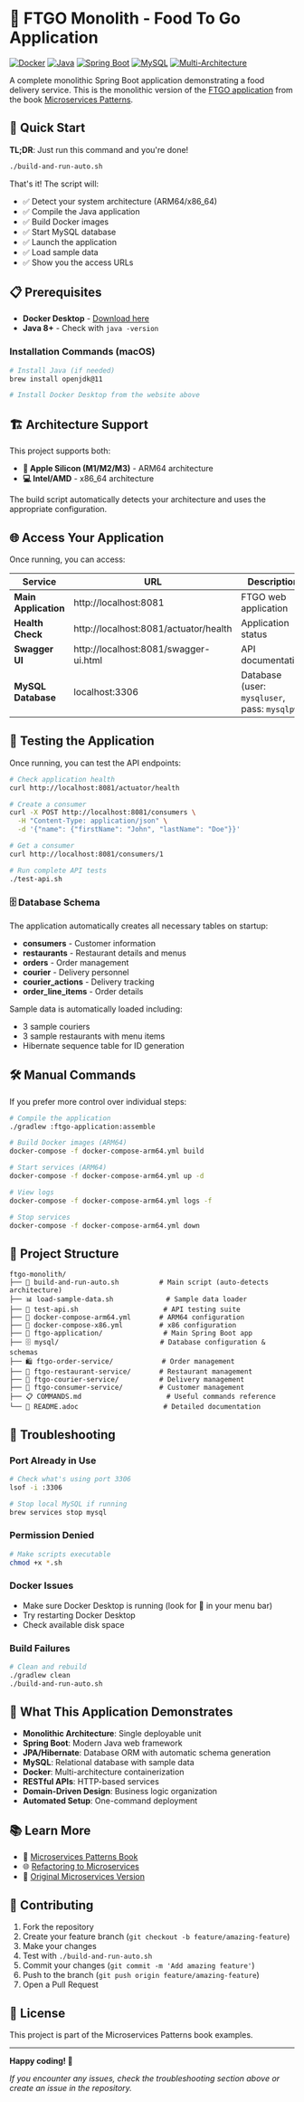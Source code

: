 # 🍕 FTGO Monolith - Food To Go Application

[![Docker](https://img.shields.io/badge/Docker-Ready-blue?logo=docker)](https://www.docker.com/)
[![Java](https://img.shields.io/badge/Java-8+-orange?logo=java)](https://www.java.com/)
[![Spring Boot](https://img.shields.io/badge/Spring%20Boot-2.0.3-green?logo=spring)](https://spring.io/projects/spring-boot)
[![MySQL](https://img.shields.io/badge/MySQL-8.0-blue?logo=mysql)](https://www.mysql.com/)
[![Multi-Architecture](https://img.shields.io/badge/Multi--Arch-ARM64%20%7C%20x86-purple)](https://github.com/rafaelpatinogoji-demo-org/ftgo-monolith)

A complete monolithic Spring Boot application demonstrating a food delivery service. This is the monolithic version of the [FTGO application](https://github.com/microservices-patterns/ftgo-application) from the book [Microservices Patterns](https://microservices.io/book).

## 🚀 Quick Start

**TL;DR**: Just run this command and you're done!

```bash
./build-and-run-auto.sh
```

That's it! The script will:
- ✅ Detect your system architecture (ARM64/x86_64)
- ✅ Compile the Java application
- ✅ Build Docker images
- ✅ Start MySQL database
- ✅ Launch the application
- ✅ Load sample data
- ✅ Show you the access URLs

## 📋 Prerequisites

- **Docker Desktop** - [Download here](https://www.docker.com/products/docker-desktop)
- **Java 8+** - Check with `java -version`

### Installation Commands (macOS)
```bash
# Install Java (if needed)
brew install openjdk@11

# Install Docker Desktop from the website above
```

## 🏗️ Architecture Support

This project supports both:
- **🍎 Apple Silicon (M1/M2/M3)** - ARM64 architecture
- **💻 Intel/AMD** - x86_64 architecture

The build script automatically detects your architecture and uses the appropriate configuration.

## 🌐 Access Your Application

Once running, you can access:

| Service | URL | Description |
|---------|-----|-------------|
| **Main Application** | http://localhost:8081 | FTGO web application |
| **Health Check** | http://localhost:8081/actuator/health | Application status |
| **Swagger UI** | http://localhost:8081/swagger-ui.html | API documentation |
| **MySQL Database** | localhost:3306 | Database (user: `mysqluser`, pass: `mysqlpw`) |

## 🧪 Testing the Application

Once running, you can test the API endpoints:

```bash
# Check application health
curl http://localhost:8081/actuator/health

# Create a consumer
curl -X POST http://localhost:8081/consumers \
  -H "Content-Type: application/json" \
  -d '{"name": {"firstName": "John", "lastName": "Doe"}}'

# Get a consumer
curl http://localhost:8081/consumers/1

# Run complete API tests
./test-api.sh
```

### 🗄️ Database Schema

The application automatically creates all necessary tables on startup:
- **consumers** - Customer information
- **restaurants** - Restaurant details and menus  
- **orders** - Order management
- **courier** - Delivery personnel
- **courier_actions** - Delivery tracking
- **order_line_items** - Order details

Sample data is automatically loaded including:
- 3 sample couriers
- 3 sample restaurants with menu items
- Hibernate sequence table for ID generation

## 🛠️ Manual Commands

If you prefer more control over individual steps:

```bash
# Compile the application
./gradlew :ftgo-application:assemble

# Build Docker images (ARM64)
docker-compose -f docker-compose-arm64.yml build

# Start services (ARM64)
docker-compose -f docker-compose-arm64.yml up -d

# View logs
docker-compose -f docker-compose-arm64.yml logs -f

# Stop services
docker-compose -f docker-compose-arm64.yml down
```

## 📁 Project Structure

```
ftgo-monolith/
├── 🚀 build-and-run-auto.sh          # Main script (auto-detects architecture)
├── 📊 load-sample-data.sh             # Sample data loader
├── 🧪 test-api.sh                     # API testing suite
├── 🐳 docker-compose-arm64.yml       # ARM64 configuration
├── 🐳 docker-compose-x86.yml         # x86 configuration
├── 📱 ftgo-application/               # Main Spring Boot app
├── 🗄️ mysql/                         # Database configuration & schemas
├── 🛍️ ftgo-order-service/            # Order management
├── 🏪 ftgo-restaurant-service/       # Restaurant management
├── 🚚 ftgo-courier-service/          # Delivery management
├── 👤 ftgo-consumer-service/         # Customer management
├── 📋 COMMANDS.md                     # Useful commands reference
└── 📖 README.adoc                     # Detailed documentation
```

## 🔧 Troubleshooting

### Port Already in Use
```bash
# Check what's using port 3306
lsof -i :3306

# Stop local MySQL if running
brew services stop mysql
```

### Permission Denied
```bash
# Make scripts executable
chmod +x *.sh
```

### Docker Issues
- Make sure Docker Desktop is running (look for 🐳 in your menu bar)
- Try restarting Docker Desktop
- Check available disk space

### Build Failures
```bash
# Clean and rebuild
./gradlew clean
./build-and-run-auto.sh
```

## 🎯 What This Application Demonstrates

- **Monolithic Architecture**: Single deployable unit
- **Spring Boot**: Modern Java web framework
- **JPA/Hibernate**: Database ORM with automatic schema generation
- **MySQL**: Relational database with sample data
- **Docker**: Multi-architecture containerization
- **RESTful APIs**: HTTP-based services
- **Domain-Driven Design**: Business logic organization
- **Automated Setup**: One-command deployment

## 📚 Learn More

- 📖 [Microservices Patterns Book](https://microservices.io/book)
- 🌐 [Refactoring to Microservices](https://microservices.io/refactoring/index.html)
- 🔗 [Original Microservices Version](https://github.com/microservices-patterns/ftgo-application)

## 🤝 Contributing

1. Fork the repository
2. Create your feature branch (`git checkout -b feature/amazing-feature`)
3. Make your changes
4. Test with `./build-and-run-auto.sh`
5. Commit your changes (`git commit -m 'Add amazing feature'`)
6. Push to the branch (`git push origin feature/amazing-feature`)
7. Open a Pull Request

## 📄 License

This project is part of the Microservices Patterns book examples.

---

**Happy coding! 🎉**

*If you encounter any issues, check the troubleshooting section above or create an issue in the repository.*
